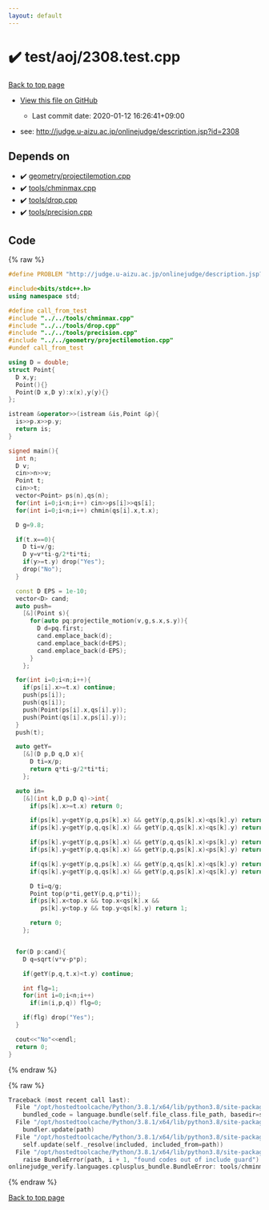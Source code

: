 ```yaml
---
layout: default
---
```


<!-- mathjax config similar to math.stackexchange -->
<script type="text/javascript" async
  src="https://cdnjs.cloudflare.com/ajax/libs/mathjax/2.7.5/MathJax.js?config=TeX-MML-AM_CHTML">
</script>
<script type="text/x-mathjax-config">
  MathJax.Hub.Config({
    TeX: { equationNumbers: { autoNumber: "AMS" }},
    tex2jax: {
      inlineMath: [ ['$','$'] ],
      processEscapes: true
    },
    "HTML-CSS": { matchFontHeight: false },
    displayAlign: "left",
    displayIndent: "2em"
  });
</script>

<script type="text/javascript" src="https://cdnjs.cloudflare.com/ajax/libs/jquery/3.4.1/jquery.min.js"></script>
<script src="https://cdn.jsdelivr.net/npm/jquery-balloon-js@1.1.2/jquery.balloon.min.js" integrity="sha256-ZEYs9VrgAeNuPvs15E39OsyOJaIkXEEt10fzxJ20+2I=" crossorigin="anonymous"></script>
<script type="text/javascript" src="../../../assets/js/copy-button.js"></script>
<link rel="stylesheet" href="../../../assets/css/copy-button.css" />


# :heavy_check_mark: test/aoj/2308.test.cpp

<a href="../../../index.html">Back to top page</a>

* <a href="{{ site.github.repository_url }}/blob/master/test/aoj/2308.test.cpp">View this file on GitHub</a>
    - Last commit date: 2020-01-12 16:26:41+09:00


* see: <a href="http://judge.u-aizu.ac.jp/onlinejudge/description.jsp?id=2308">http://judge.u-aizu.ac.jp/onlinejudge/description.jsp?id=2308</a>


## Depends on

* :heavy_check_mark: <a href="../../../library/geometry/projectilemotion.cpp.html">geometry/projectilemotion.cpp</a>
* :heavy_check_mark: <a href="../../../library/tools/chminmax.cpp.html">tools/chminmax.cpp</a>
* :heavy_check_mark: <a href="../../../library/tools/drop.cpp.html">tools/drop.cpp</a>
* :heavy_check_mark: <a href="../../../library/tools/precision.cpp.html">tools/precision.cpp</a>


## Code

<a id="unbundled"></a>
{% raw %}
```cpp
#define PROBLEM "http://judge.u-aizu.ac.jp/onlinejudge/description.jsp?id=2308"

#include<bits/stdc++.h>
using namespace std;

#define call_from_test
#include "../../tools/chminmax.cpp"
#include "../../tools/drop.cpp"
#include "../../tools/precision.cpp"
#include "../../geometry/projectilemotion.cpp"
#undef call_from_test

using D = double;
struct Point{
  D x,y;
  Point(){}
  Point(D x,D y):x(x),y(y){}
};

istream &operator>>(istream &is,Point &p){
  is>>p.x>>p.y;
  return is;
}

signed main(){
  int n;
  D v;
  cin>>n>>v;
  Point t;
  cin>>t;
  vector<Point> ps(n),qs(n);
  for(int i=0;i<n;i++) cin>>ps[i]>>qs[i];
  for(int i=0;i<n;i++) chmin(qs[i].x,t.x);

  D g=9.8;

  if(t.x==0){
    D ti=v/g;
    D y=v*ti-g/2*ti*ti;
    if(y>=t.y) drop("Yes");
    drop("No");
  }

  const D EPS = 1e-10;
  vector<D> cand;
  auto push=
    [&](Point s){
      for(auto pq:projectile_motion(v,g,s.x,s.y)){
        D d=pq.first;
        cand.emplace_back(d);
        cand.emplace_back(d+EPS);
        cand.emplace_back(d-EPS);
      }
    };

  for(int i=0;i<n;i++){
    if(ps[i].x>=t.x) continue;
    push(ps[i]);
    push(qs[i]);
    push(Point(ps[i].x,qs[i].y));
    push(Point(qs[i].x,ps[i].y));
  }
  push(t);

  auto getY=
    [&](D p,D q,D x){
      D ti=x/p;
      return q*ti-g/2*ti*ti;
    };

  auto in=
    [&](int k,D p,D q)->int{
      if(ps[k].x>=t.x) return 0;

      if(ps[k].y<getY(p,q,ps[k].x) && getY(p,q,ps[k].x)<qs[k].y) return 1;
      if(ps[k].y<getY(p,q,qs[k].x) && getY(p,q,qs[k].x)<qs[k].y) return 1;

      if(ps[k].y<getY(p,q,ps[k].x) && getY(p,q,qs[k].x)<ps[k].y) return 1;
      if(ps[k].y<getY(p,q,qs[k].x) && getY(p,q,ps[k].x)<ps[k].y) return 1;

      if(qs[k].y<getY(p,q,ps[k].x) && getY(p,q,qs[k].x)<qs[k].y) return 1;
      if(qs[k].y<getY(p,q,qs[k].x) && getY(p,q,ps[k].x)<qs[k].y) return 1;

      D ti=q/g;
      Point top(p*ti,getY(p,q,p*ti));
      if(ps[k].x<top.x && top.x<qs[k].x &&
         ps[k].y<top.y && top.y<qs[k].y) return 1;

      return 0;
    };


  for(D p:cand){
    D q=sqrt(v*v-p*p);

    if(getY(p,q,t.x)<t.y) continue;

    int flg=1;
    for(int i=0;i<n;i++)
      if(in(i,p,q)) flg=0;

    if(flg) drop("Yes");
  }

  cout<<"No"<<endl;
  return 0;
}

```
{% endraw %}

<a id="bundled"></a>
{% raw %}
```cpp
Traceback (most recent call last):
  File "/opt/hostedtoolcache/Python/3.8.1/x64/lib/python3.8/site-packages/onlinejudge_verify/docs.py", line 343, in write_contents
    bundled_code = language.bundle(self.file_class.file_path, basedir=self.cpp_source_path)
  File "/opt/hostedtoolcache/Python/3.8.1/x64/lib/python3.8/site-packages/onlinejudge_verify/languages/cplusplus.py", line 63, in bundle
    bundler.update(path)
  File "/opt/hostedtoolcache/Python/3.8.1/x64/lib/python3.8/site-packages/onlinejudge_verify/languages/cplusplus_bundle.py", line 182, in update
    self.update(self._resolve(included, included_from=path))
  File "/opt/hostedtoolcache/Python/3.8.1/x64/lib/python3.8/site-packages/onlinejudge_verify/languages/cplusplus_bundle.py", line 151, in update
    raise BundleError(path, i + 1, "found codes out of include guard")
onlinejudge_verify.languages.cplusplus_bundle.BundleError: tools/chminmax.cpp: line 5: found codes out of include guard

```
{% endraw %}

<a href="../../../index.html">Back to top page</a>

